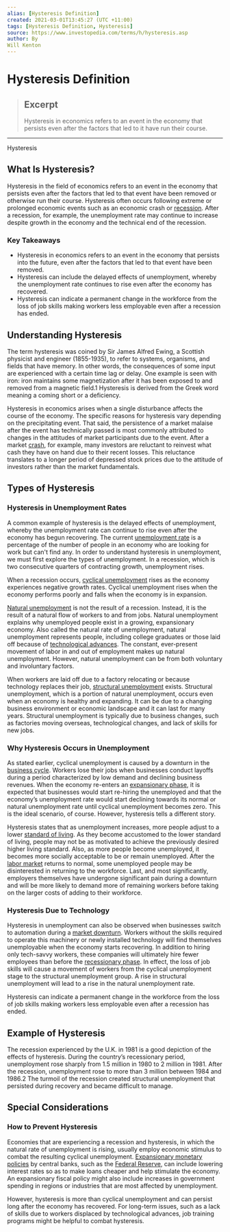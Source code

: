 ```yaml
---
alias: [Hysteresis Definition]
created: 2021-03-01T13:45:27 (UTC +11:00)
tags: [Hysteresis Definition, Hysteresis]
source: https://www.investopedia.com/terms/h/hysteresis.asp
author: By
Will Kenton
---
```


# Hysteresis Definition

> ## Excerpt
> Hysteresis in economics refers to an event in the economy that persists even after the factors that led to it have run their course.

---

Hysteresis
## What Is Hysteresis?

Hysteresis in the field of economics refers to an event in the economy that persists even after the factors that led to that event have been removed or otherwise run their course. Hysteresis often occurs following extreme or prolonged economic events such as an economic crash or [recession](https://www.investopedia.com/terms/r/recession.asp). After a recession, for example, the unemployment rate may continue to increase despite growth in the economy and the technical end of the recession.

### Key Takeaways

-   Hysteresis in economics refers to an event in the economy that persists into the future, even after the factors that led to that event have been removed.
-   Hysteresis can include the delayed effects of unemployment, whereby the unemployment rate continues to rise even after the economy has recovered.
-   Hysteresis can indicate a permanent change in the workforce from the loss of job skills making workers less employable even after a recession has ended.

## Understanding Hysteresis

The term hysteresis was coined by Sir James Alfred Ewing, a Scottish physicist and engineer (1855-1935), to refer to systems, organisms, and fields that have memory. In other words, the consequences of some input are experienced with a certain time lag or delay. One example is seen with iron: iron maintains some magnetization after it has been exposed to and removed from a magnetic field.1 Hysteresis is derived from the Greek word meaning a coming short or a deficiency.

Hysteresis in economics arises when a single disturbance affects the course of the economy. The specific reasons for hysteresis vary depending on the precipitating event. That said, the persistence of a market malaise after the event has technically passed is most commonly attributed to changes in the attitudes of market participants due to the event. After a market [crash](https://www.investopedia.com/terms/c/crash.asp), for example, many investors are reluctant to reinvest what cash they have on hand due to their recent losses. This reluctance translates to a longer period of depressed stock prices due to the attitude of investors rather than the market fundamentals.

## Types of Hysteresis

### Hysteresis in Unemployment Rates

A common example of hysteresis is the delayed effects of unemployment, whereby the unemployment rate can continue to rise even after the economy has begun recovering. The current [unemployment rate](https://www.investopedia.com/terms/u/unemploymentrate.asp) is a percentage of the number of people in an economy who are looking for work but can't find any. In order to understand hysteresis in unemployment, we must first explore the types of unemployment. In a recession, which is two consecutive quarters of contracting growth, unemployment rises.

When a recession occurs, [cyclical unemployment](https://www.investopedia.com/terms/c/cyclicalunemployment.asp) rises as the economy experiences negative growth rates. Cyclical unemployment rises when the economy performs poorly and falls when the economy is in expansion.

[Natural unemployment](https://www.investopedia.com/terms/n/naturalunemployment.asp) is not the result of a recession. Instead, it is the result of a natural flow of workers to and from jobs. Natural unemployment explains why unemployed people exist in a growing, expansionary economy. Also called the natural rate of unemployment, natural unemployment represents people, including college graduates or those laid off because of [technological advances](https://www.investopedia.com/articles/investing/020615/20-industries-threatened-tech-disruption.asp). The constant, ever-present movement of labor in and out of employment makes up natural unemployment. However, natural unemployment can be from both voluntary and involuntary factors.

When workers are laid off due to a factory relocating or because technology replaces their job, [structural unemployment](https://www.investopedia.com/terms/s/structuralunemployment.asp) exists. Structural unemployment, which is a portion of natural unemployment, occurs even when an economy is healthy and expanding. It can be due to a changing business environment or economic landscape and it can last for many years. Structural unemployment is typically due to business changes, such as factories moving overseas, technological changes, and lack of skills for new jobs.

### Why Hysteresis Occurs in Unemployment

As stated earlier, cyclical unemployment is caused by a downturn in the [business cycle](https://www.investopedia.com/terms/b/businesscycle.asp). Workers lose their jobs when businesses conduct layoffs during a period characterized by low demand and declining business revenues. When the economy re-enters an [expansionary phase](https://www.investopedia.com/terms/e/expansion.asp), it is expected that businesses would start re-hiring the unemployed and that the economy’s unemployment rate would start declining towards its normal or natural unemployment rate until cyclical unemployment becomes zero. This is the ideal scenario, of course. However, hysteresis tells a different story.

Hysteresis states that as unemployment increases, more people adjust to a lower [standard of living](https://www.investopedia.com/terms/s/standard-of-living.asp). As they become accustomed to the lower standard of living, people may not be as motivated to achieve the previously desired higher living standard. Also, as more people become unemployed, it becomes more socially acceptable to be or remain unemployed. After the [labor market](https://www.investopedia.com/terms/l/labor-market.asp) returns to normal, some unemployed people may be disinterested in returning to the workforce. Last, and most significantly, employers themselves have undergone significant pain during a downturn and will be more likely to demand more of remaining workers before taking on the larger costs of adding to their workforce.

### Hysteresis Due to Technology

Hysteresis in unemployment can also be observed when businesses switch to automation during a [market downturn](https://www.investopedia.com/terms/e/economic-collapse.asp). Workers without the skills required to operate this machinery or newly installed technology will find themselves unemployable when the economy starts recovering. In addition to hiring only tech-savvy workers, these companies will ultimately hire fewer employees than before the [recessionary phase](https://www.investopedia.com/terms/r/recession.asp). In effect, the loss of job skills will cause a movement of workers from the cyclical unemployment stage to the structural unemployment group. A rise in structural unemployment will lead to a rise in the natural unemployment rate.

Hysteresis can indicate a permanent change in the workforce from the loss of job skills making workers less employable even after a recession has ended.

## Example of Hysteresis

The recession experienced by the U.K. in 1981 is a good depiction of the effects of hysteresis. During the country’s recessionary period, unemployment rose sharply from 1.5 million in 1980 to 2 million in 1981. After the recession, unemployment rose to more than 3 million between 1984 and 1986.2 The turmoil of the recession created structural unemployment that persisted during recovery and became difficult to manage.

## Special Considerations

### How to Prevent Hysteresis

Economies that are experiencing a recession and hysteresis, in which the natural rate of unemployment is rising, usually employ economic stimulus to combat the resulting cyclical unemployment. [Expansionary monetary policies](https://www.investopedia.com/terms/e/expansionary_policy.asp) by central banks, such as the [Federal Reserve](https://www.investopedia.com/terms/f/federalreservebank.asp), can include lowering interest rates so as to make loans cheaper and help stimulate the economy. An expansionary fiscal policy might also include increases in government spending in regions or industries that are most affected by unemployment.

However, hysteresis is more than cyclical unemployment and can persist long after the economy has recovered. For long-term issues, such as a lack of skills due to workers displaced by technological advances, job training programs might be helpful to combat hysteresis.
